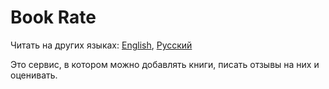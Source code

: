 # Book Rate

Читать на других языках: [English](README.md), [Русский](README.ru.md)

Это сервис, в котором можно добавлять книги, писать отзывы на них и оценивать.